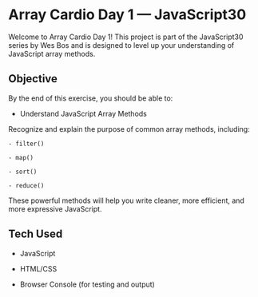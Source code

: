 # Array Cardio Day 1 — JavaScript30
Welcome to Array Cardio Day 1! This project is part of the JavaScript30 series by Wes Bos and is designed to level up your understanding of JavaScript array methods.

## Objective
By the end of this exercise, you should be able to:
- Understand JavaScript Array Methods

Recognize and explain the purpose of common array methods, including:

    - filter()

    - map()

    - sort()

    - reduce()

These powerful methods will help you write cleaner, more efficient, and more expressive JavaScript.

## Tech Used
- JavaScript 

- HTML/CSS 

- Browser Console (for testing and output)


